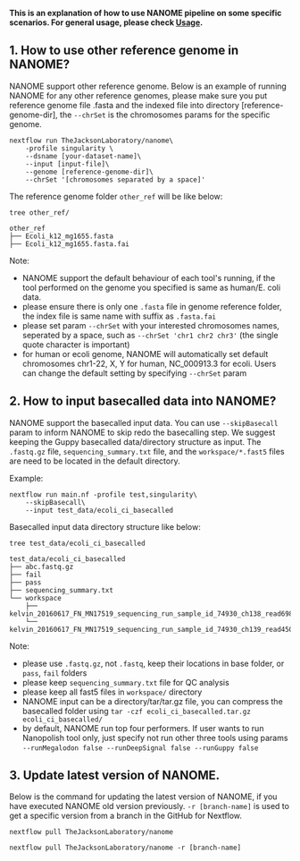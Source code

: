 **This is an explanation of how to use NANOME pipeline on some specific scenarios. For general usage, please check [Usage](https://github.com/TheJacksonLaboratory/nanome/blob/master/docs/Usage.md).**
## 1. How to use other reference genome in NANOME? 

NANOME support other reference genome. Below is an example of running NANOME for any other reference genomes, please make sure you put reference genome file .fasta and the indexed file into directory [reference-genome-dir], the `--chrSet` is the chromosomes params for the specific genome. 

```angular2html
nextflow run TheJacksonLaboratory/nanome\
    -profile singularity \
    --dsname [your-dataset-name]\
    --input [input-file]\
    --genome [reference-genome-dir]\
    --chrSet '[chromosomes separated by a space]'
```

The reference genome folder `other_ref` will be like below:
```angular2html
tree other_ref/

other_ref
├── Ecoli_k12_mg1655.fasta
├── Ecoli_k12_mg1655.fasta.fai
```

Note: 
* NANOME support the default behaviour of each tool's running, if the tool performed on the genome you specified is same as human/E. coli data. 
* please ensure there is only one `.fasta` file in genome reference folder, the index file is same name with suffix as `.fasta.fai`
* please set param `--chrSet` with your interested chromosomes names, seperated by a space, such as `--chrSet 'chr1 chr2 chr3'` (the single quote character is important)
* for human or ecoli genome, NANOME will automatically set default chromosomes chr1-22, X, Y for human, NC_000913.3 for ecoli. Users can change the default setting by specifying `--chrSet` param

## 2. How to input basecalled data into NANOME? 

NANOME support the basecalled input data. You can use `--skipBasecall` param to inform NANOME to skip redo the basecalling step. We suggest keeping the Guppy basecalled data/directory structure as input. The `.fastq.gz` file, `sequencing_summary.txt` file, and the `workspace/*.fast5` files are need to be located in the default directory.  

Example:
```angular2html
nextflow run main.nf -profile test,singularity\
    --skipBasecall\
    --input test_data/ecoli_ci_basecalled
```

Basecalled input data directory structure like below:
```angular2html
tree test_data/ecoli_ci_basecalled

test_data/ecoli_ci_basecalled
├── abc.fastq.gz
├── fail
├── pass
├── sequencing_summary.txt
└── workspace
    ├── kelvin_20160617_FN_MN17519_sequencing_run_sample_id_74930_ch138_read698_strand.fast5
    └── kelvin_20160617_FN_MN17519_sequencing_run_sample_id_74930_ch139_read4507_strand.fast5
```
Note:
* please use `.fastq.gz`, not `.fastq`, keep their locations in base folder, or `pass`, `fail` folders
* please keep `sequencing_summary.txt` file for QC analysis
* please keep all fast5 files in `workspace/` directory
* NANOME input can be a directory/tar/tar.gz file, you can compress the basecalled folder using `tar -czf ecoli_ci_basecalled.tar.gz ecoli_ci_basecalled/`
* by default, NANOME run top four performers. If user wants to run Nanopolish tool only, just specify not run other three tools using params `--runMegalodon false --runDeepSignal false --runGuppy false`


## 3. Update latest version of NANOME.
Below is the command for updating the latest version of NANOME, if you have executed NANOME old version previously. `-r [branch-name]` is used to get a specific version from a branch in the GitHub for Nextflow.
```angular2html
nextflow pull TheJacksonLaboratory/nanome

nextflow pull TheJacksonLaboratory/nanome -r [branch-name]
```
